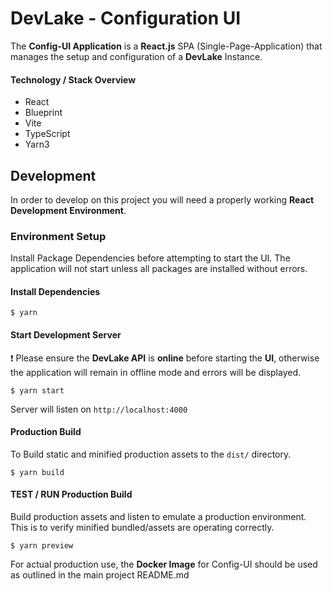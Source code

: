 <!--
Licensed to the Apache Software Foundation (ASF) under one or more
contributor license agreements.  See the NOTICE file distributed with
this work for additional information regarding copyright ownership.
The ASF licenses this file to You under the Apache License, Version 2.0
(the "License"); you may not use this file except in compliance with
the License.  You may obtain a copy of the License at

    http://www.apache.org/licenses/LICENSE-2.0

Unless required by applicable law or agreed to in writing, software
distributed under the License is distributed on an "AS IS" BASIS,
WITHOUT WARRANTIES OR CONDITIONS OF ANY KIND, either express or implied.
See the License for the specific language governing permissions and
limitations under the License.
-->
# DevLake - Configuration UI

The **Config-UI Application** is a **React.js** SPA (Single-Page-Application) that manages the setup and configuration of a **DevLake** Instance.

#### Technology / Stack Overview

- React
- Blueprint
- Vite
- TypeScript
- Yarn3

## Development

In order to develop on this project you will need a properly working **React Development Environment**.

### Environment Setup

Install Package Dependencies before attempting to start the UI. The application will not start unless all packages are installed without errors.

#### Install Dependencies

```
$ yarn
```

#### Start Development Server

❗ Please ensure the **DevLake API** is **online** before starting the **UI**, otherwise the application will remain in offline mode and errors will be displayed.

```
$ yarn start
```

Server will listen on `http://localhost:4000`

#### Production Build

To Build static and minified production assets to the `dist/` directory.

```
$ yarn build
```

#### TEST / RUN Production Build

Build production assets and listen to emulate a production environment. This is to verify minified bundled/assets are operating correctly.

```
$ yarn preview
```

For actual production use, the **Docker Image** for Config-UI should be used as outlined in the main project README.md
